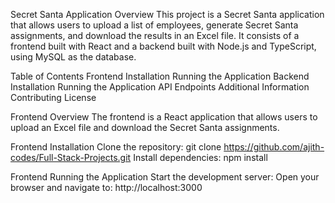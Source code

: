Secret Santa Application
Overview
This project is a Secret Santa application that allows users to upload a list of employees, generate Secret Santa assignments, and download the results in an Excel file. It consists of a frontend built with React and a backend built with Node.js and TypeScript, using MySQL as the database.

Table of Contents
Frontend
Installation
Running the Application
Backend
Installation
Running the Application
API Endpoints
Additional Information
Contributing
License

Frontend
Overview
The frontend is a React application that allows users to upload an Excel file and download the Secret Santa assignments.

Frontend Installation
Clone the repository: git clone https://github.com/ajith-codes/Full-Stack-Projects.git
Install dependencies: npm install

Frontend Running the Application
Start the development server:
Open your browser and navigate to: http://localhost:3000




